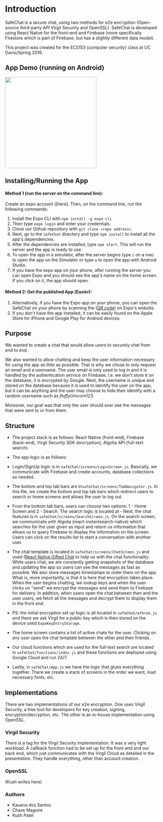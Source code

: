 # Introduction
SafeChat is a secure chat, using two methods for e2e encryption (Open-source third-party API Virgil Security and OpenSSL). SafeChat is developed using React Native for the front-end and Firebase (more specifically Firestore which is part of Firebase, but has a slightly different data model).

This project was created for the ECS153 (computer security) class at UC Davis/Spring 2019.

## App Demo (running on Android)

<img src="safeChat/assets/images/appdemo.gif" width="300">

## Installing/Running the App

#### Method 1 (run the server on the command line):

Create an expo account ([here]. Then, on the command line, run the following commands:

1. Install the Expo CLI with `npm install -g expo-cli`
2. Then type `expo login` and enter your credentials.
3. Clone our Github repository with `git clone <repo address>`.
3. Next, go to the `safeChat` directory and type `npm install` to install all the app's dependencies.
4. After the dependencies are installed, type `npm start`. This will run the server and the app is ready to use.
5. To open the app in a simulator, after the server begins type `i` on a mac to open the app on the Simulator or type `a` to open the app with Android Studio.
6. If you have the expo app on your phone, after running the server you can open Expo and you should see the app's name on the home screen. If you click on it, the app should open. 

#### Method 2: Get the published App (Easier):
1. Alternatively, if you have the Expo app on your phone, you can open the SafeChat on your phone by scanning the ([QR code](https://expo.io/@kauana/safeChat)) on Expo's website.
2. If you don't have the app installed, it can be easily found on the Apple Store for iPhone and Google Play for Android devices.

## Purpose
We wanted to create a chat that would allow users to securely chat from end to end. 

We also wanted to allow chatting and keep the user information necessary for using the app as little as possible. That is why we chose to only request an email and a username. The user email is only used to log in and it is handled by the authentication service on Firebase, i.e. we don't store it on the database, it is encrypted by Google. Next, the username is unique and stored on the database because it is used to identify the user on the app, but it can be anything and the user may choose to hide their identify with a random username such as *fluffyUnicorn123*.

Moreover, our goal was that only the user should ever see the messages that were sent to or from them.

## Structure
- The project stack is as follows: React Native (front-end), Firebase (back-end), Virgil Security SDK (encryption), Algolia API (full-text search).

- The app logic is as follows:
 - Login/SignUp logic is in `safeChat/screens/LoginScreen.js`. Basically, we communicate with Firebase and create accounts, database collections as needed.

- The bottom and top tab bars are in`safeChat/screens/TabNavigator.js`. In this file, we create the bottom and top tab bars which redirect users to search or home screens and allows the user to log out.

- From the bottom tab bars, users can choose two options: 1 - Home Screen and 2 - Search. The search logic is located at - Next, the chat features is in `safeChat/screens/SearchScreen.js`. On the search screen, we communicate with Algolia (react-instantsearch-native) which searches for the user given as input and return us information that allows us to query Firebase to display the information on the screen. Users can click on the results list to start a conversation with another user.

- The chat template is located in `safeChat/screens/ChatScreen.js` and used ([React Native Gifted Chat](https://github.com/FaridSafi/react-native-gifted-chat) to help us with the chat functionality. While users chat, we are constantly getting snapshots of the database and updating the app so users can see the messages as fast as possible. We also store messages timestamps to order them on the app. What is, more importantly, is that it is here that encryption takes place. When the user begins chatting, we lookup keys and when the user clicks on "send" we encrypt the messages and send them to Firebase for delivery. In addition, when users open the chat between then and the user users, we fetch all the messages and decrypt them to display them in the front end. 

- PS: the initial encryption set up logic is all located in `safeChat/ethree.js` and there we ask Virgil for a public key which is then stored on the device used `ExpoKeyEntryStorage`. 

- The home screen contains a list of active chats for the user. Clicking on any user open the chat template between the other and their friends. 

- Our cloud functions which are used for the full-text search are located in `safeChat/functions/index.js` and these functions are deployed using Google Cloud and run 24/7.

- Lastly, in `safeChat/App.js` we have the logic that glues everything together. There we create a stack of screens in the order we want, load necessary fonts, etc.

## Implementations
There are two implementations of our e2e encryption. One uses Virgil Security, a free tool for developers for key creation, signing, encryption/decryption, etc.
The other is an in-house implementation using OpenSSL.

### Virgil Security
There is a tag for the Virgil Security Implementation.
It was a very light workload. A callback function had to be set up for the front end and our back end, which just communicates with the Virgil Cloud as detailed in the presentation. They handle everything, other than account creation.

### OpenSSL
(Kush writes here)

### Authors
- Kauana dos Santos
- Chase Maguire
- Kush Patel
